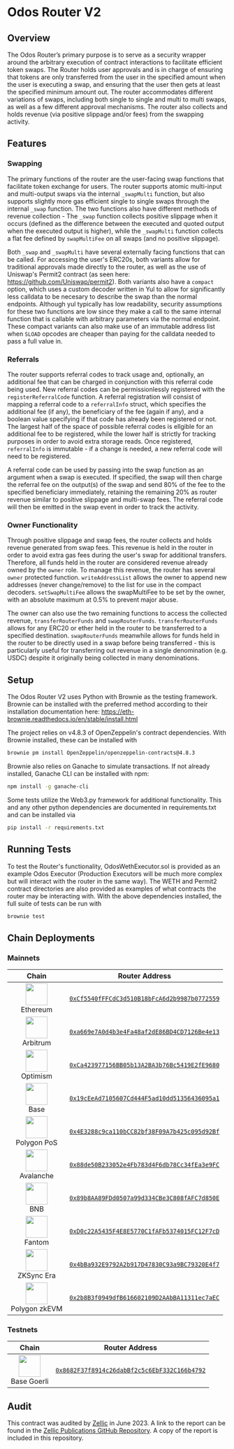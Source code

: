 # Odos Router V2

## Overview

The Odos Router’s primary purpose is to serve as a security wrapper around the arbitrary execution of contract interactions to facilitate efficient token swaps. The Router holds user approvals and is in charge of ensuring that tokens are only transferred from the user in the specified amount when the user is executing a swap, and ensuring that the user then gets at least the specified minimum amount out. The router accommodates different variations of swaps, including both single to single and multi to multi swaps, as well as a few different approval mechanisms. The router also collects and holds revenue (via positive slippage and/or fees) from the swapping activity.

## Features

### Swapping

The primary functions of the router are the user-facing swap functions that facilitate token exchange for users. The router supports atomic multi-input and multi-output swaps via the internal `_swapMulti` function, but also supports slightly more gas efficient single to single swaps through the internal `_swap` function. The two functions also have different methods of revenue collection - The `_swap` function collects positive slippage when it occurs (defined as the difference between the executed and quoted output when the executed output is higher), while the `_swapMulti` function collects a flat fee defined by `swapMultiFee` on all swaps (and no positive slippage).

Both `_swap` and `_swapMulti` have several externally facing functions that can be called. For accessing the user's ERC20s, both variants allow for traditional approvals made directly to the router, as well as the use of Uniswap's Permit2 contract (as seen here: https://github.com/Uniswap/permit2). Both variants also have a `compact` option, which uses a custom decoder written in Yul to allow for significantly less calldata to be necesary to describe the swap than the normal endpoints. Although yul typically has low readability, security assumptions for these two functions are low since they make a call to the same internal function that is callable with arbitrary parameters via the normal endpoint. These compact variants can also make use of an immutable address list when `SLOAD` opcodes are cheaper than paying for the calldata needed to pass a full value in.

### Referrals 

The router supports referral codes to track usage and, optionally, an additional fee that can be charged in conjunction with this referral code being used. New referral codes can be permissionlessly registered with the `registerReferralCode` function. A referral registration will consist of mapping a referral code to a `referralInfo` struct, which specifies the additional fee (if any), the beneficiary of the fee (again if any), and a boolean value specifying if that code has already been registered or not. The largest half of the space of possible referral codes is ellgible for an additional fee to be registered, while the lower half is strictly for tracking purposes in order to avoid extra storage reads. Once registered, `referralInfo` is immutable - if a change is needed, a new referral code will need to be registered. 

A referral code can be used by passing into the swap function as an argument when a swap is executed. If specified, the swap will then charge the referral fee on the output(s) of the swap and send 80% of the fee to the specified beneficiary immediately, retaining the remaining 20% as router revenue similar to positive slippage and multi-swap fees. The referral code will then be emitted in the swap event in order to track the activity.

### Owner Functionality

Through positive slippage and swap fees, the router collects and holds revenue generated from swap fees. This revenue is held in the router in order to avoid extra gas fees during the user's swap for additional transfers. Therefore, all funds held in the router are considered revenue already owned by the `owner` role. To manage this revenue, the router has several `owner` protected function. `writeAddressList` allows the owner to append new addresses (never change/remove) to the list for use in the compact decoders. `setSwapMultiFee` allows the swapMultiFee to be set by the owner, with an absolute maximum at 0.5% to prevent major abuse. 

The owner can also use the two remaining functions to access the collected revenue, `transferRouterFunds` and `swapRouterFunds`. `transferRouterFunds` allows for any ERC20 or ether held in the router to be transferred to a specified destination. `swapRouterFunds` meanwhile allows for funds held in the router to be directly used in a swap before being transferred - this is particularly useful for transferring out revenue in a single denomination (e.g. USDC) despite it originally being collected in many denominations.

## Setup

The Odos Router V2 uses Python with Brownie as the testing framework. Brownie can be installed with the preferred method according to their installation documentation here: https://eth-brownie.readthedocs.io/en/stable/install.html

The project relies on v4.8.3 of OpenZeppelin's contract dependencies. With Brownie installed, these can be installed with

```bash
brownie pm install OpenZeppelin/openzeppelin-contracts@4.8.3
```

Brownie also relies on Ganache to simulate transactions. If not already installed, Ganache CLI can be installed with npm:

```bash
npm install -g ganache-cli
```

Some tests utilize the Web3.py framework for additional functionality. This and any other python dependencies are documented in requirements.txt and can be installed via

```bash
pip install -r requirements.txt
```

## Running Tests

To test the Router's functionality, OdosWethExecutor.sol is provided as an example Odos Executor (Production Executors will be much more complex but will interact with the router in the same way). The WETH and Permit2 contract directories are also provided as examples of what contracts the router may be interacting with. With the above dependencies installed, the full suite of tests can be run with

```bash
brownie test
```

## Chain Deployments

### Mainnets

| Chain | Router Address |
| :-: | :-: |
| <img src="https://assets.odos.xyz/chains/ethereum.png" width="50" height="50"><br>Ethereum | [`0xCf5540fFFCdC3d510B18bFcA6d2b9987b0772559`](https://etherscan.io/address/0xcf5540fffcdc3d510b18bfca6d2b9987b0772559) |
| <img src="https://assets.odos.xyz/chains/arbitrum.png" width="50" height="50"><br>Arbitrum | [`0xa669e7A0d4b3e4Fa48af2dE86BD4CD7126Be4e13`](https://arbiscan.io/address/0xa669e7a0d4b3e4fa48af2de86bd4cd7126be4e13) |
| <img src="https://assets.odos.xyz/chains/optimism.png" width="50" height="50"><br>Optimism | [`0xCa423977156BB05b13A2BA3b76Bc5419E2fE9680`](https://optimistic.etherscan.io/address/0xca423977156bb05b13a2ba3b76bc5419e2fe9680) |
| <img src="https://assets.odos.xyz/chains/base.png" width="50" height="50"><br>Base | [`0x19cEeAd7105607Cd444F5ad10dd51356436095a1`](https://basescan.org/address/0x19ceead7105607cd444f5ad10dd51356436095a1) |
| <img src="https://assets.odos.xyz/chains/polygon.png" width="50" height="50"><br>Polygon PoS | [`0x4E3288c9ca110bCC82bf38F09A7b425c095d92Bf`](https://polygonscan.com/address/0x4e3288c9ca110bcc82bf38f09a7b425c095d92bf) |
| <img src="https://assets.odos.xyz/chains/avalanche.png" width="50" height="50"><br>Avalanche | [`0x88de50B233052e4Fb783d4F6db78Cc34fEa3e9FC`](https://snowtrace.io/address/0x88de50b233052e4fb783d4f6db78cc34fea3e9fc) |
| <img src="https://assets.odos.xyz/chains/bnb.png" width="50" height="50"><br>BNB | [`0x89b8AA89FDd0507a99d334CBe3C808fAFC7d850E`](https://bscscan.com/address/0x89b8aa89fdd0507a99d334cbe3c808fafc7d850e) |
| <img src="https://assets.odos.xyz/chains/fantom.png" width="50" height="50"><br>Fantom | [`0xD0c22A5435F4E8E5770C1fAFb5374015FC12F7cD`](https://ftmscan.com/address/0xd0c22a5435f4e8e5770c1fafb5374015fc12f7cd) |
| <img src="https://assets.odos.xyz/chains/zksync.png" width="50" height="50"><br>ZKSync Era | [`0x4bBa932E9792A2b917D47830C93a9BC79320E4f7`](https://explorer.zksync.io/address/0x4bBa932E9792A2b917D47830C93a9BC79320E4f7) |
| <img src="https://assets.odos.xyz/chains/polygon.png" width="50" height="50"><br>Polygon zkEVM | [`0x2b8B3f0949dfB616602109D2AAbBA11311ec7aEC`](https://zkevm.polygonscan.com/address/0x2b8B3f0949dfB616602109D2AAbBA11311ec7aEC) |

### Testnets

| Chain | Router Address |
| :-: | :-: |
| <img src="https://assets.odos.xyz/chains/base.png" width="50" height="50"><br>Base Goerli | [`0x8682F37f8914c26dabBf2c5c6EbF332C166b4792`](https://goerli.basescan.org/address/0x8682F37f8914c26dabBf2c5c6EbF332C166b4792) |

## Audit

This contract was audited by [Zellic](https://zellic.io) in June 2023. A link to the report can be found in the [Zellic Publications GitHub Repository](https://github.com/Zellic/publications/blob/master/Odos%20-%20Zellic%20Audit%20Report.pdf). A copy of the report is included in this repository.
